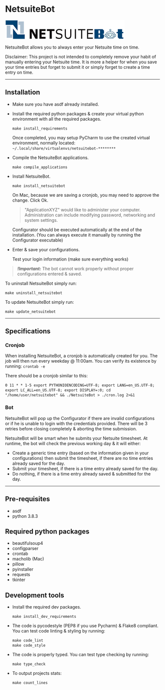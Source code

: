 # NetsuiteBot
![NetsuiteBot](./src/netsuite_logo.png)

NetsuiteBot allows you to always enter your Netsuite time on time.

Disclaimer:
This project is not intended to completely remove your habit of manually entering 
your Netsuite time. It is more a helper for when you save your time entries but 
forget to submit it or simply forget to create a time entry on time.

---

## Installation
- Make sure you have asdf already installed.


- Install the required python packages & create your virtual python environment with all the required packages.
  ```
  make install_requirements
  ```
  Once completed, you may setup PyCharm to use the created virtual environment, normally located:
  `~/.local/share/virtualenvs/netsuitebot-********`
  

- Compile the NetsuiteBot applications.
  ```
  make compile_applications
  ```

- Install NetsuiteBot.
  ```
  make install_netsuitebot
  ```
  
  On Mac, because we are saving a cronjob, you may need to approve the change. Click Ok.
  > "ApplicationXYZ" would like to administer your computer. Administration can include 
  > modifying password, networking and system settings.

  Configurator should be executed automatically at the end of the installation.
  (You can always execute it manually by running the Configurator executable)


- Enter & save your configurations.
  
  Test your login information (make sure everything works)

> **_!Important:_**  The bot cannot work properly without proper configurations entered & saved.

To uninstall NetsuiteBot simply run:
```
make uninstall_netsuitebot
```

To update NetsuiteBot simply run:
```
make update_netsuitebot
```

---

## Specifications
### Cronjob
When installing NetsuiteBot, a cronjob is automatically created for you.
The job will then run every weekday @ 11:00am.
You can verify its existence by running: `crontab -e`

There should be a cronjob similar to this:
```
0 11 * * 1-5 export PYTHONIOENCODING=UTF-8; export LANG=en_US.UTF-8; export LC_ALL=en_US.UTF-8; export DISPLAY=:0; cd "/home/user/netsuitebot" && ./NetsuiteBot > ./cron.log 2>&1
```

### Bot
NetsuiteBot will pop up the Configurator if there are invalid configurations or if he is unable to login with the credentials provided.
There will be 3 retries before closing completely & aborting the time submission.

NetsuiteBot will be smart when he submits your Netsuite timesheet.
At runtime, the bot will check the previous working day & it will either:
- Create a generic time entry (based on the information given in your configurations)
  then submit the timesheet, if there are no time entries already saved for the day.
- Submit your timesheet, if there is a time entry already saved for the day.
- Do nothing, if there is a time entry already saved & submitted for the day.

---

## Pre-requisites
- asdf
- python 3.8.3

## Required python packages
- beautifulsoup4
- configparser
- crontab
- macholib (Mac)
- pillow
- pyinstaller
- requests
- tkinter
  
## Development tools
- Install the required dev packages.
  ```
  make install_dev_requirements
  ```
- The code is pycodestyle (PEP8 if you use Pycharm) & Flake8 compliant.
  You can test code linting & styling by running:
  ```
  make code_lint
  make code_style
  ```
- The code is properly typed. You can test type checking by running:
  ```
  make type_check
  ```
- To output projects stats:
  ```
  make count_lines
  ```
